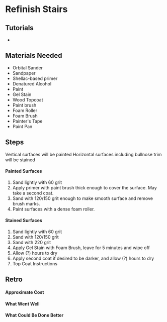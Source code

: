 # Refinish Stairs

## Tutorials

-

## Materials Needed

- Orbital Sander
- Sandpaper
- Shellac-based primer
- Denatured Alcohol
- Paint
- Gel Stain
- Wood Topcoat
- Paint brush
- Foam Roller
- Foam Brush
- Painter's Tape
- Paint Pan

## Steps

Vertical surfaces will be painted
Horizontal surfaces including bullnose trim will be stained

#### Painted Surfaces

1. Sand lightly with 60 grit
2. Apply primer with paint brush thick enough to cover the surface. May take a second coat.
3. Sand with 120/150 grit enough to make smooth surface and remove brush marks.
4. Paint surfaces with a dense foam roller.

#### Stained Surfaces

1. Sand lightly with 60 grit
2. Sand with 120/150 grit
3. Sand with 220 grit
4. Apply Gel Stain with Foam Brush, leave for 5 minutes and wipe off
5. Allow (?) hours to dry
6. Apply second coat if desired to be darker, and allow (?) hours to dry
7. Top Coat Instructions

## Retro

#### Approximate Cost

#### What Went Well

#### What Could Be Done Better
